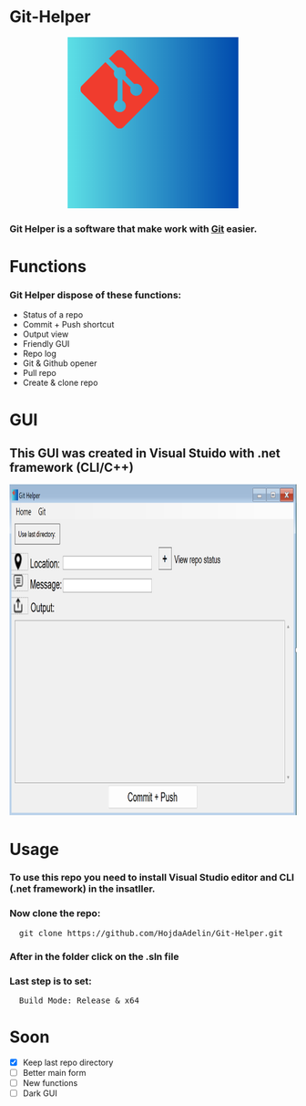 # Git-Helper
<p align="center">
<img src="Git-Helper/src/Assets/logo.png" width="300px" height="300px">
</p>

### Git Helper is a software that make work with [Git](https://git-scm.com/) easier.

# Functions

### Git Helper dispose of these functions:

- Status of a repo
- Commit + Push shortcut
- Output view
- Friendly GUI
- Repo log
- Git & Github opener
- Pull repo
- Create & clone repo

# GUI

## This GUI was created in Visual Stuido with .net framework (CLI/C++)

<p align="center">

<img src="Git-Helper/src/Assets/app.png" width="1000" height="580">
  
</p>


# Usage

### To use this repo you need to install Visual Studio editor and CLI (.net framework) in the insatller.
### Now clone the repo:
<pre>
  git clone https://github.com/HojdaAdelin/Git-Helper.git
</pre>
### After in the folder click on the .sln file
### Last step is to set:
<pre>
  Build Mode: Release & x64
</pre>

# Soon

- [x] Keep last repo directory
- [ ] Better main form
- [ ] New functions
- [ ] Dark GUI
